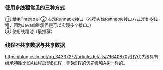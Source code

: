 ### 使用多线程常见的三种方式
① 继承Thread类 
② 实现Runnable接口（推荐实现Runnable接口方式开发多线程，因为Java单继承但是可以实现多个接口。）  
③ 使用线程池（最推荐）  
### 线程不共享数据与共享数据
https://blog.csdn.net/qq_34337272/article/details/79640870
线程优先级具有继承特性比如A线程启动B线程，则B线程的优先级和A是一样的。
